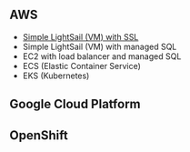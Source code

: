 ## AWS

- [Simple LightSail (VM) with SSL](/#/deployment/cloud/lightsail-simple)
- Simple LightSail (VM) with managed SQL
- EC2 with load balancer and managed SQL
- ECS (Elastic Container Service)
- EKS (Kubernetes)

## Google Cloud Platform

## OpenShift